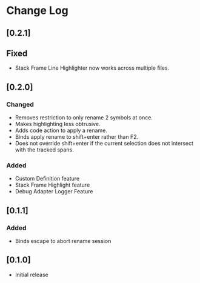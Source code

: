 # Change Log

## [0.2.1]

## Fixed

-   Stack Frame Line Highlighter now works across multiple files.

## [0.2.0]

### Changed

-   Removes restriction to only rename 2 symbols at once.
-   Makes highlighting less obtrusive.
-   Adds code action to apply a rename.
-   Binds apply rename to shift+enter rather than F2.
-   Does not override shift+enter if the current selection does not intersect with the tracked spans.

### Added

-   Custom Definition feature
-   Stack Frame Highlight feature
-   Debug Adapter Logger Feature

## [0.1.1]

### Added

-   Binds escape to abort rename session

## [0.1.0]

-   Initial release
